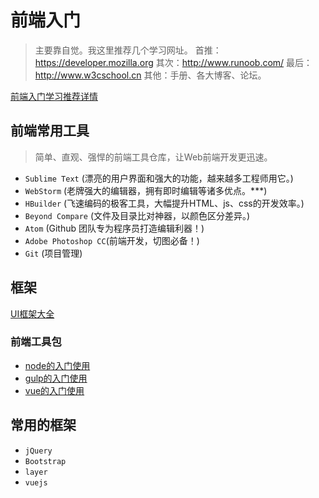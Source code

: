 # 前端入门
> 主要靠自觉。我这里推荐几个学习网址。
> 首推：https://developer.mozilla.org
> 其次：http://www.runoob.com/
> 最后：http://www.w3cschool.cn
> 其他：手册、各大博客、论坛。 

[前端入门学习推荐详情](other/start_front.md)

## 前端常用工具
> 简单、直观、强悍的前端工具仓库，让Web前端开发更迅速。

- `Sublime Text` (漂亮的用户界面和强大的功能，越来越多工程师用它。)
- `WebStorm` (老牌强大的编辑器，拥有即时编辑等诸多优点。***)
- `HBuilder` (飞速编码的极客工具，大幅提升HTML、js、css的开发效率。)
- `Beyond Compare` (文件及目录比对神器，以颜色区分差异。)
- `Atom` (Github 团队专为程序员打造编辑利器！)
- `Adobe Photoshop CC`(前端开发，切图必备！)
- `Git` (项目管理)

## 框架

[UI框架大全](other/web_ui_framework.md)

### 前端工具包

- [node的入门使用](nodejs/node.md)
- [gulp的入门使用](gulp/readme.md)
- [vue的入门使用](vuejs/vue.js.md)

## 常用的框架
- `jQuery`
- `Bootstrap`
- `layer`
- `vuejs`

